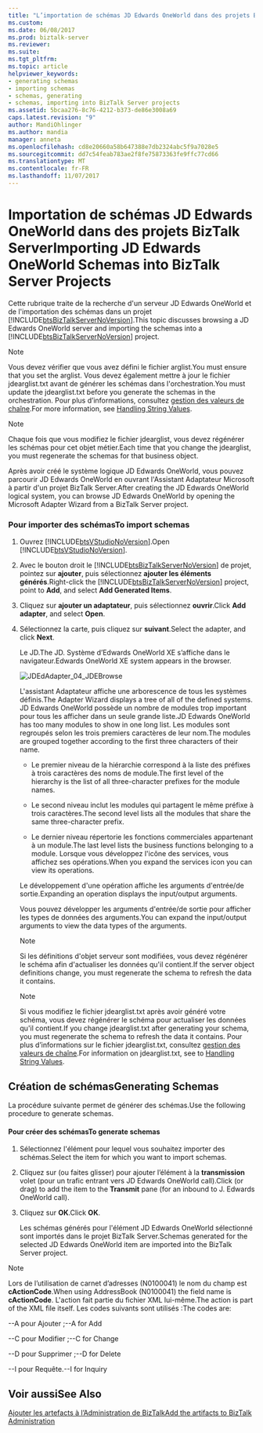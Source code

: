 ```yaml
---
title: "L’importation de schémas JD Edwards OneWorld dans des projets BizTalk Server | Documents Microsoft"
ms.custom: 
ms.date: 06/08/2017
ms.prod: biztalk-server
ms.reviewer: 
ms.suite: 
ms.tgt_pltfrm: 
ms.topic: article
helpviewer_keywords:
- generating schemas
- importing schemas
- schemas, generating
- schemas, importing into BizTalk Server projects
ms.assetid: 5bcaa276-8c76-4212-b373-de86e3008a69
caps.latest.revision: "9"
author: MandiOhlinger
ms.author: mandia
manager: anneta
ms.openlocfilehash: cd8e20660a58b647388e7db2324abc5f9a7028e5
ms.sourcegitcommit: dd7c54feab783ae2f8fe75873363fe9ffc77cd66
ms.translationtype: MT
ms.contentlocale: fr-FR
ms.lasthandoff: 11/07/2017
---
```

# <a name="importing-jd-edwards-oneworld-schemas-into-biztalk-server-projects"></a><span data-ttu-id="5d969-102">Importation de schémas JD Edwards OneWorld dans des projets BizTalk Server</span><span class="sxs-lookup"><span data-stu-id="5d969-102">Importing JD Edwards OneWorld Schemas into BizTalk Server Projects</span></span>
<span data-ttu-id="5d969-103">Cette rubrique traite de la recherche d'un serveur JD Edwards OneWorld et de l'importation des schémas dans un projet [!INCLUDE[btsBizTalkServerNoVersion](../includes/btsbiztalkservernoversion-md.md)].</span><span class="sxs-lookup"><span data-stu-id="5d969-103">This topic discusses browsing a JD Edwards OneWorld server and importing the schemas into a [!INCLUDE[btsBizTalkServerNoVersion](../includes/btsbiztalkservernoversion-md.md)] project.</span></span>  
  
> [!NOTE]
>  <span data-ttu-id="5d969-104">Vous devez vérifier que vous avez défini le fichier arglist.</span><span class="sxs-lookup"><span data-stu-id="5d969-104">You must ensure that you set the arglist.</span></span> <span data-ttu-id="5d969-105">Vous devez également mettre à jour le fichier jdearglist.txt avant de générer les schémas dans l'orchestration.</span><span class="sxs-lookup"><span data-stu-id="5d969-105">You must update the jdearglist.txt before you generate the schemas in the orchestration.</span></span> <span data-ttu-id="5d969-106">Pour plus d’informations, consultez [gestion des valeurs de chaîne](../core/handling-string-values1.md).</span><span class="sxs-lookup"><span data-stu-id="5d969-106">For more information, see [Handling String Values](../core/handling-string-values1.md).</span></span>  
  
> [!NOTE]
>  <span data-ttu-id="5d969-107">Chaque fois que vous modifiez le fichier jdearglist, vous devez régénérer les schémas pour cet objet métier.</span><span class="sxs-lookup"><span data-stu-id="5d969-107">Each time that you change the jdearglist, you must regenerate the schemas for that business object.</span></span>  
  
 <span data-ttu-id="5d969-108">Après avoir créé le système logique JD Edwards OneWorld, vous pouvez parcourir JD Edwards OneWorld en ouvrant l'Assistant Adaptateur Microsoft à partir d'un projet BizTalk Server.</span><span class="sxs-lookup"><span data-stu-id="5d969-108">After creating the JD Edwards OneWorld logical system, you can browse JD Edwards OneWorld by opening the Microsoft Adapter Wizard from a BizTalk Server project.</span></span>  
  
### <a name="to-import-schemas"></a><span data-ttu-id="5d969-109">Pour importer des schémas</span><span class="sxs-lookup"><span data-stu-id="5d969-109">To import schemas</span></span>  
  
1.  <span data-ttu-id="5d969-110">Ouvrez [!INCLUDE[btsVStudioNoVersion](../includes/btsvstudionoversion-md.md)].</span><span class="sxs-lookup"><span data-stu-id="5d969-110">Open [!INCLUDE[btsVStudioNoVersion](../includes/btsvstudionoversion-md.md)].</span></span>  
  
2.  <span data-ttu-id="5d969-111">Avec le bouton droit le [!INCLUDE[btsBizTalkServerNoVersion](../includes/btsbiztalkservernoversion-md.md)] de projet, pointez sur **ajouter**, puis sélectionnez **ajouter les éléments générés**.</span><span class="sxs-lookup"><span data-stu-id="5d969-111">Right-click the [!INCLUDE[btsBizTalkServerNoVersion](../includes/btsbiztalkservernoversion-md.md)] project, point to **Add**, and select **Add Generated Items**.</span></span>  
  
3.  <span data-ttu-id="5d969-112">Cliquez sur **ajouter un adaptateur**, puis sélectionnez **ouvrir**.</span><span class="sxs-lookup"><span data-stu-id="5d969-112">Click **Add adapter**, and select **Open**.</span></span>  
  
4.  <span data-ttu-id="5d969-113">Sélectionnez la carte, puis cliquez sur **suivant**.</span><span class="sxs-lookup"><span data-stu-id="5d969-113">Select the adapter, and click **Next**.</span></span>  
  
     <span data-ttu-id="5d969-114">Le JD.</span><span class="sxs-lookup"><span data-stu-id="5d969-114">The JD.</span></span> <span data-ttu-id="5d969-115">Système d’Edwards OneWorld XE s’affiche dans le navigateur.</span><span class="sxs-lookup"><span data-stu-id="5d969-115">Edwards OneWorld XE system appears in the browser.</span></span>  
  
     ![](../core/media/jdedadapter-04-jdebrowse.gif "JDEdAdapter_04_JDEBrowse")  
  
     <span data-ttu-id="5d969-116">L'assistant Adaptateur affiche une arborescence de tous les systèmes définis.</span><span class="sxs-lookup"><span data-stu-id="5d969-116">The Adapter Wizard displays a tree of all of the defined systems.</span></span> <span data-ttu-id="5d969-117">JD Edwards OneWorld possède un nombre de modules trop important pour tous les afficher dans un seule grande liste.</span><span class="sxs-lookup"><span data-stu-id="5d969-117">JD Edwards OneWorld has too many modules to show in one long list.</span></span> <span data-ttu-id="5d969-118">Les modules sont regroupés selon les trois premiers caractères de leur nom.</span><span class="sxs-lookup"><span data-stu-id="5d969-118">The modules are grouped together according to the first three characters of their name.</span></span>  
  
    -   <span data-ttu-id="5d969-119">Le premier niveau de la hiérarchie correspond à la liste des préfixes à trois caractères des noms de module.</span><span class="sxs-lookup"><span data-stu-id="5d969-119">The first level of the hierarchy is the list of all three-character prefixes for the module names.</span></span>  
  
    -   <span data-ttu-id="5d969-120">Le second niveau inclut les modules qui partagent le même préfixe à trois caractères.</span><span class="sxs-lookup"><span data-stu-id="5d969-120">The second level lists all the modules that share the same three-character prefix.</span></span>  
  
    -   <span data-ttu-id="5d969-121">Le dernier niveau répertorie les fonctions commerciales appartenant à un module.</span><span class="sxs-lookup"><span data-stu-id="5d969-121">The last level lists the business functions belonging to a module.</span></span> <span data-ttu-id="5d969-122">Lorsque vous développez l'icône des services, vous affichez ses opérations.</span><span class="sxs-lookup"><span data-stu-id="5d969-122">When you expand the services icon you can view its operations.</span></span>  
  
     <span data-ttu-id="5d969-123">Le développement d'une opération affiche les arguments d'entrée/de sortie.</span><span class="sxs-lookup"><span data-stu-id="5d969-123">Expanding an operation displays the input/output arguments.</span></span>  
  
     <span data-ttu-id="5d969-124">Vous pouvez développer les arguments d'entrée/de sortie pour afficher les types de données des arguments.</span><span class="sxs-lookup"><span data-stu-id="5d969-124">You can expand the input/output arguments to view the data types of the arguments.</span></span>  
  
    > [!NOTE]
    >  <span data-ttu-id="5d969-125">Si les définitions d'objet serveur sont modifiées, vous devez régénérer le schéma afin d'actualiser les données qu'il contient.</span><span class="sxs-lookup"><span data-stu-id="5d969-125">If the server object definitions change, you must regenerate the schema to refresh the data it contains.</span></span>  
  
    > [!NOTE]
    >  <span data-ttu-id="5d969-126">Si vous modifiez le fichier jdearglist.txt après avoir généré votre schéma, vous devez régénérer le schéma pour actualiser les données qu'il contient.</span><span class="sxs-lookup"><span data-stu-id="5d969-126">If you change jdearglist.txt after generating your schema, you must regenerate the schema to refresh the data it contains.</span></span> <span data-ttu-id="5d969-127">Pour plus d’informations sur le fichier jdearglist.txt, consultez [gestion des valeurs de chaîne](../core/handling-string-values1.md).</span><span class="sxs-lookup"><span data-stu-id="5d969-127">For information on jdearglist.txt, see to [Handling String Values](../core/handling-string-values1.md).</span></span>  
  
## <a name="generating-schemas"></a><span data-ttu-id="5d969-128">Création de schémas</span><span class="sxs-lookup"><span data-stu-id="5d969-128">Generating Schemas</span></span>  
 <span data-ttu-id="5d969-129">La procédure suivante permet de générer des schémas.</span><span class="sxs-lookup"><span data-stu-id="5d969-129">Use the following procedure to generate schemas.</span></span>  
  
#### <a name="to-generate-schemas"></a><span data-ttu-id="5d969-130">Pour créer des schémas</span><span class="sxs-lookup"><span data-stu-id="5d969-130">To generate schemas</span></span>  
  
1.  <span data-ttu-id="5d969-131">Sélectionnez l'élément pour lequel vous souhaitez importer des schémas.</span><span class="sxs-lookup"><span data-stu-id="5d969-131">Select the item for which you want to import schemas.</span></span>  
  
2.  <span data-ttu-id="5d969-132">Cliquez sur (ou faites glisser) pour ajouter l’élément à la **transmission** volet (pour un trafic entrant vers JD Edwards OneWorld call).</span><span class="sxs-lookup"><span data-stu-id="5d969-132">Click (or drag) to add the item to the **Transmit** pane (for an inbound to J. Edwards OneWorld call).</span></span>  
  
3.  <span data-ttu-id="5d969-133">Cliquez sur **OK**.</span><span class="sxs-lookup"><span data-stu-id="5d969-133">Click **OK**.</span></span>  
  
     <span data-ttu-id="5d969-134">Les schémas générés pour l'élément JD Edwards OneWorld sélectionné sont importés dans le projet BizTalk Server.</span><span class="sxs-lookup"><span data-stu-id="5d969-134">Schemas generated for the selected JD Edwards OneWorld item are imported into the BizTalk Server project.</span></span>  
  
> [!NOTE]
>  <span data-ttu-id="5d969-135">Lors de l’utilisation de carnet d’adresses (N0100041) le nom du champ est **cActionCode**.</span><span class="sxs-lookup"><span data-stu-id="5d969-135">When using AddressBook (N0100041) the field name is **cActionCode**.</span></span> <span data-ttu-id="5d969-136">L'action fait partie du fichier XML lui-même.</span><span class="sxs-lookup"><span data-stu-id="5d969-136">The action is part of the XML file itself.</span></span> <span data-ttu-id="5d969-137">Les codes suivants sont utilisés :</span><span class="sxs-lookup"><span data-stu-id="5d969-137">The codes are:</span></span>  
>   
>  <span data-ttu-id="5d969-138">--A pour Ajouter ;</span><span class="sxs-lookup"><span data-stu-id="5d969-138">--A for Add</span></span>  
>   
>  <span data-ttu-id="5d969-139">--C pour Modifier ;</span><span class="sxs-lookup"><span data-stu-id="5d969-139">--C for Change</span></span>  
>   
>  <span data-ttu-id="5d969-140">--D pour Supprimer ;</span><span class="sxs-lookup"><span data-stu-id="5d969-140">--D for Delete</span></span>  
>   
>  <span data-ttu-id="5d969-141">--I pour Requête.</span><span class="sxs-lookup"><span data-stu-id="5d969-141">--I for Inquiry</span></span>  
  
## <a name="see-also"></a><span data-ttu-id="5d969-142">Voir aussi</span><span class="sxs-lookup"><span data-stu-id="5d969-142">See Also</span></span>  
 [<span data-ttu-id="5d969-143">Ajouter les artefacts à l’Administration de BizTalk</span><span class="sxs-lookup"><span data-stu-id="5d969-143">Add the artifacts to BizTalk Administration</span></span>](../core/adding-biztalk-adapter-for-jd-edwards-oneworld.md)